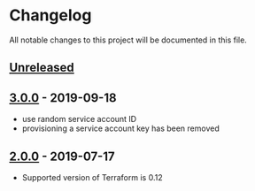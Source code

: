 # Changelog

All notable changes to this project will be documented in this file.

## [Unreleased]

## [3.0.0] - 2019-09-18

- use random service account ID
- provisioning a service account key has been removed

## [2.0.0] - 2019-07-17

- Supported version of Terraform is 0.12

[Unreleased]: https://github.com/nephosolutions/terraform-google-gcp-project/compare/v3.0.0...HEAD
[3.0.0]: https://github.com/nephosolutions/terraform-google-gcp-project/compare/v2.0.0...v3.0.0
[2.0.0]: https://github.com/nephosolutions/terraform-google-gcp-project/compare/v1.1.0...v2.0.0
[1.1.0]: https://github.com/nephosolutions/terraform-google-gcp-project/compare/v1.0.0...v1.1.0
[1.0.0]: https://github.com/nephosolutions/terraform-google-gcp-project/compare/v0.1.0...v1.0.0
[0.1.0]: https://github.com/nephosolutions/terraform-google-gcp-project/releases/tag/v0.1.0
